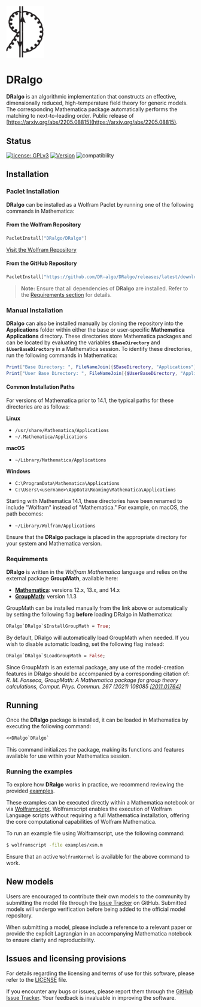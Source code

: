 <img src="https://raw.githubusercontent.com/DR-algo/DRalgo/refs/heads/main/FrontEnd/logo.svg" alt="DRalgoLogo" width="100"/>

# DRalgo

**DRalgo** is an algorithmic implementation that constructs an effective,
dimensionally reduced, high-temperature field theory for generic models.
The corresponding Mathematica package automatically performs the matching to next-to-leading order. 
Public release of
[https://arxiv.org/abs/2205.08815](https://arxiv.org/abs/2205.08815).

## Status

[![license: GPLv3](https://img.shields.io/badge/license-GPLv3-brightgreen.svg)](https://github.com/DR-algo/DRalgo/blob/master/LICENSE)
[![Version](https://img.shields.io/github/v/tag/DR-algo/DRalgo?label=Version)](https://github.com/DR-algo/DRalgo/releases/latest/)
![compatibility](https://img.shields.io/badge/Mathematica-12.x_13.x_14.x-brightgreen.svg)

## Installation

### Paclet Installation

**DRalgo** can be installed as a Wolfram Paclet by running one of the following commands in Mathematica:

#### From the Wolfram Repository
```mathematica
PacletInstall["DRalgo/DRalgo"]
```
[Visit the Wolfram Repository](https://resources.wolframcloud.com/PacletRepository/resources/DRalgo/DRalgo/)

#### From the GitHub Repository
```mathematica
PacletInstall["https://github.com/DR-algo/DRalgo/releases/latest/download/DRalgo.paclet"]
```

> **Note:** Ensure that all dependencies of **DRalgo** are installed. Refer to the [Requirements section](#requirements) for details.

### Manual Installation

**DRalgo** can also be installed manually by cloning the repository into the **Applications** folder within either the base or user-specific **Mathematica Applications** directory. These directories store Mathematica packages and can be located by evaluating the variables **`$BaseDirectory`** and **`$UserBaseDirectory`** in a Mathematica session. To identify these directories, run the following commands in Mathematica:

```mathematica
Print["Base Directory: ", FileNameJoin[{$BaseDirectory, "Applications"}]]
Print["User Base Directory: ", FileNameJoin[{$UserBaseDirectory, "Applications"}]]
```

#### Common Installation Paths

For versions of Mathematica prior to 14.1, the typical paths for these directories are as follows:

**Linux**
- `/usr/share/Mathematica/Applications`
- `~/.Mathematica/Applications`

**macOS**
- `~/Library/Mathematica/Applications`

**Windows**
- `C:\ProgramData\Mathematica\Applications`
- `C:\Users\<username>\AppData\Roaming\Mathematica\Applications`

Starting with Mathematica 14.1, these directories have been renamed to include "Wolfram" instead of "Mathematica." For example, on macOS, the path becomes:

- `~/Library/Wolfram/Applications`

Ensure that the **DRalgo** package is placed in the appropriate directory for your system and Mathematica version.

### Requirements

**DRalgo** is written in the *Wolfram Mathematica* language and relies on the external package **GroupMath**, available here:  

- [**Mathematica**](https://www.wolfram.com/mathematica/): versions 12.x, 13.x, and 14.x  
- [**GroupMath**](https://renatofonseca.net/groupmath): version 1.1.3

GroupMath can be installed manually from the link above or automatically by setting the following flag **before** loading DRalgo in Mathematica:
```mathematica
DRalgo`DRalgo`$InstallGroupMath = True;
```
By default, DRalgo will automatically load GroupMath when needed.
If you wish to disable automatic loading, set the following flag instead:
```mathematica
DRalgo`DRalgo`$LoadGroupMath = False;
```

Since GroupMath is an external package, any use of the model-creation features
in DRalgo should be accompanied by a corresponding citation of:
*R. M. Fonseca, GroupMath: A Mathematica package for group theory calculations,
Comput. Phys. Commun. 267 (2021) 108085 [[2011.01764]](https://arxiv.org/abs/2011.01764)*

## Running

Once the **DRalgo** package is installed, it can be loaded in Mathematica by executing the following command:

```mathematica
<<DRalgo`DRalgo`
```

This command initializes the package, making its functions and features available for use within your Mathematica session.

### Running the examples

To explore how **DRalgo** works in practice, we recommend reviewing the provided [examples](https://github.com/DR-algo/DRalgo/tree/main/examples).

These examples can be executed directly within a Mathematica notebook or via [Wolframscript](https://www.wolfram.com/wolframscript/). Wolframscript enables the execution of Wolfram Language scripts without requiring a full Mathematica installation, offering the core computational capabilities of Wolfram Mathematica.

To run an example file using Wolframscript, use the following command:

```bash
$ wolframscript -file examples/xsm.m
```

Ensure that an active `WolframKernel` is available for the above command to work.

## New models
Users are encouraged to contribute their own models to the community by submitting the model file through the [Issue Tracker](https://github.com/DR-algo/DRalgo/issues) on GitHub. Submitted models will undergo verification before being added to the official model repository. 

When submitting a model, please include a reference to a relevant paper or provide the explicit Lagrangian in an accompanying Mathematica notebook to ensure clarity and reproducibility.

## Issues and licensing provisions
For details regarding the licensing and terms of use for this software, please refer to the [LICENSE](LICENSE) file.  

If you encounter any bugs or issues, please report them through the [GitHub Issue Tracker](https://github.com/DR-algo/DRalgo/issues). Your feedback is invaluable in improving the software.
